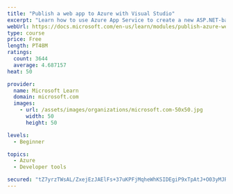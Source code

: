 ```yaml
---
title: "Publish a web app to Azure with Visual Studio"
excerpt: "Learn how to use Azure App Service to create a new ASP.NET-based web app, then publish and update directly from Visual Studio."
webUrl: https://docs.microsoft.com/en-us/learn/modules/publish-azure-web-app-with-visual-studio/
type: course
price: Free
length: PT48M
ratings:
  count: 3644
  average: 4.687157
heat: 50

provider:
  name: Microsoft Learn
  domain: microsoft.com
  images:
    - url: /assets/images/organizations/microsoft.com-50x50.jpg
      width: 50
      height: 50

levels:
  - Beginner

topics:
  - Azure
  - Developer tools

secured: "tZ7yrzTWsAL/ZxejEzJAElFs+37uKPFjMqheWhKSIDEgiP9xTpAtJ+O03yMJRN1pmM6yPbpi36VGoWav5xkmsG2II8o9PvJE9YvLGmTdnQFvHORJ04OaNR6eHqtXXDOFeGgHD+le+TJY3Ty0X0+Vx38h8xubv0dVVmCQD/JKeXsq+EvsjN7MoKYInc7JYTQm/nzAIit4k6iEZad0Nw7JwTv7rPrB+WZsgo2Dw/JBh+d/OxfCl3UhjjYaAnHLwKV96sClnrEK7KRqDSx2/zCHWhH8aUHo9cOCcskv1oN4yLRlDGyLTO1nxFVUHx3rcEf0PN60PoiENQEP3//Xjq9Zsnf5k9v2/S3yE1IX2NCI2lVCZjziXJMMyj+XhEKi1Sh0lY+vbZRglLTZdFS+PKc+61Ylf0NwCpf3bRLHxnhkH1I=;wMxfNJlyfsCZpTyN9LTspg=="
---
```


